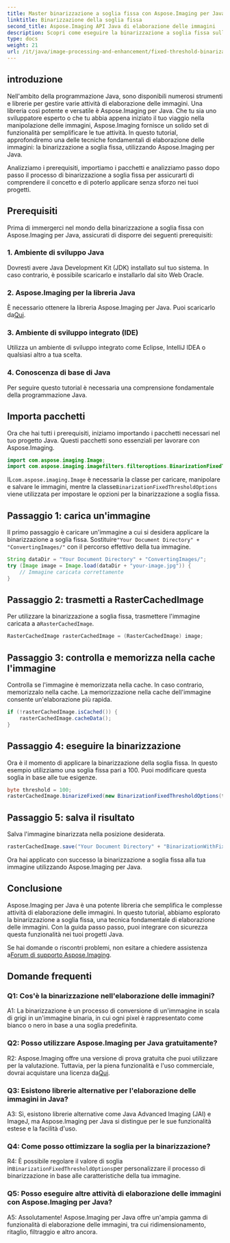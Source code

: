 ```yaml
---
title: Master binarizzazione a soglia fissa con Aspose.Imaging per Java
linktitle: Binarizzazione della soglia fissa
second_title: Aspose.Imaging API Java di elaborazione delle immagini
description: Scopri come eseguire la binarizzazione a soglia fissa sulle immagini utilizzando Aspose.Imaging per Java.
type: docs
weight: 21
url: /it/java/image-processing-and-enhancement/fixed-threshold-binarization/
---
```

## introduzione

Nell'ambito della programmazione Java, sono disponibili numerosi strumenti e librerie per gestire varie attività di elaborazione delle immagini. Una libreria così potente e versatile è Aspose.Imaging per Java. Che tu sia uno sviluppatore esperto o che tu abbia appena iniziato il tuo viaggio nella manipolazione delle immagini, Aspose.Imaging fornisce un solido set di funzionalità per semplificare le tue attività. In questo tutorial, approfondiremo una delle tecniche fondamentali di elaborazione delle immagini: la binarizzazione a soglia fissa, utilizzando Aspose.Imaging per Java.

Analizziamo i prerequisiti, importiamo i pacchetti e analizziamo passo dopo passo il processo di binarizzazione a soglia fissa per assicurarti di comprendere il concetto e di poterlo applicare senza sforzo nei tuoi progetti.

## Prerequisiti

Prima di immergerci nel mondo della binarizzazione a soglia fissa con Aspose.Imaging per Java, assicurati di disporre dei seguenti prerequisiti:

### 1. Ambiente di sviluppo Java

Dovresti avere Java Development Kit (JDK) installato sul tuo sistema. In caso contrario, è possibile scaricarlo e installarlo dal sito Web Oracle.

### 2. Aspose.Imaging per la libreria Java

 È necessario ottenere la libreria Aspose.Imaging per Java. Puoi scaricarlo da[Qui](https://releases.aspose.com/imaging/java/).

### 3. Ambiente di sviluppo integrato (IDE)

Utilizza un ambiente di sviluppo integrato come Eclipse, IntelliJ IDEA o qualsiasi altro a tua scelta.

### 4. Conoscenza di base di Java

Per seguire questo tutorial è necessaria una comprensione fondamentale della programmazione Java.

## Importa pacchetti

Ora che hai tutti i prerequisiti, iniziamo importando i pacchetti necessari nel tuo progetto Java. Questi pacchetti sono essenziali per lavorare con Aspose.Imaging.

```java
import com.aspose.imaging.Image;
import com.aspose.imaging.imagefilters.filteroptions.BinarizationFixedThresholdOptions;
```

 IL`com.aspose.imaging.Image` è necessaria la classe per caricare, manipolare e salvare le immagini, mentre la classe`BinarizationFixedThresholdOptions` viene utilizzata per impostare le opzioni per la binarizzazione a soglia fissa.

## Passaggio 1: carica un'immagine

 Il primo passaggio è caricare un'immagine a cui si desidera applicare la binarizzazione a soglia fissa. Sostituire`"Your Document Directory" + "ConvertingImages/"` con il percorso effettivo della tua immagine.

```java
String dataDir = "Your Document Directory" + "ConvertingImages/";
try (Image image = Image.load(dataDir + "your-image.jpg")) {
    // Immagine caricata correttamente
}
```

## Passaggio 2: trasmetti a RasterCachedImage

 Per utilizzare la binarizzazione a soglia fissa, trasmettere l'immagine caricata a a`RasterCachedImage`.

```java
RasterCachedImage rasterCachedImage = (RasterCachedImage) image;
```

## Passaggio 3: controlla e memorizza nella cache l'immagine

Controlla se l'immagine è memorizzata nella cache. In caso contrario, memorizzalo nella cache. La memorizzazione nella cache dell'immagine consente un'elaborazione più rapida.

```java
if (!rasterCachedImage.isCached()) {
    rasterCachedImage.cacheData();
}
```

## Passaggio 4: eseguire la binarizzazione

Ora è il momento di applicare la binarizzazione della soglia fissa. In questo esempio utilizziamo una soglia fissa pari a 100. Puoi modificare questa soglia in base alle tue esigenze.

```java
byte threshold = 100;
rasterCachedImage.binarizeFixed(new BinarizationFixedThresholdOptions(threshold));
```

## Passaggio 5: salva il risultato

Salva l'immagine binarizzata nella posizione desiderata.

```java
rasterCachedImage.save("Your Document Directory" + "BinarizationWithFixedThreshold_out.jpg");
```

Ora hai applicato con successo la binarizzazione a soglia fissa alla tua immagine utilizzando Aspose.Imaging per Java.

## Conclusione

Aspose.Imaging per Java è una potente libreria che semplifica le complesse attività di elaborazione delle immagini. In questo tutorial, abbiamo esplorato la binarizzazione a soglia fissa, una tecnica fondamentale di elaborazione delle immagini. Con la guida passo passo, puoi integrare con sicurezza questa funzionalità nei tuoi progetti Java.

Se hai domande o riscontri problemi, non esitare a chiedere assistenza a[Forum di supporto Aspose.Imaging](https://forum.aspose.com/).

## Domande frequenti

### Q1: Cos'è la binarizzazione nell'elaborazione delle immagini?

A1: La binarizzazione è un processo di conversione di un'immagine in scala di grigi in un'immagine binaria, in cui ogni pixel è rappresentato come bianco o nero in base a una soglia predefinita.

### Q2: Posso utilizzare Aspose.Imaging per Java gratuitamente?

 R2: Aspose.Imaging offre una versione di prova gratuita che puoi utilizzare per la valutazione. Tuttavia, per la piena funzionalità e l'uso commerciale, dovrai acquistare una licenza da[Qui](https://purchase.aspose.com/buy).

### Q3: Esistono librerie alternative per l'elaborazione delle immagini in Java?

A3: Sì, esistono librerie alternative come Java Advanced Imaging (JAI) e ImageJ, ma Aspose.Imaging per Java si distingue per le sue funzionalità estese e la facilità d'uso.

### Q4: Come posso ottimizzare la soglia per la binarizzazione?

 R4: È possibile regolare il valore di soglia in`BinarizationFixedThresholdOptions`per personalizzare il processo di binarizzazione in base alle caratteristiche della tua immagine.

### Q5: Posso eseguire altre attività di elaborazione delle immagini con Aspose.Imaging per Java?

A5: Assolutamente! Aspose.Imaging per Java offre un'ampia gamma di funzionalità di elaborazione delle immagini, tra cui ridimensionamento, ritaglio, filtraggio e altro ancora.